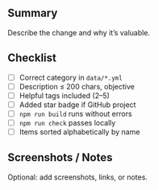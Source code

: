 ## Summary

Describe the change and why it’s valuable.

## Checklist

- [ ] Correct category in `data/*.yml`
- [ ] Description ≤ 200 chars, objective
- [ ] Helpful tags included (2–5)
- [ ] Added star badge if GitHub project
- [ ] `npm run build` runs without errors
- [ ] `npm run check` passes locally
- [ ] Items sorted alphabetically by name

## Screenshots / Notes

Optional: add screenshots, links, or notes.
